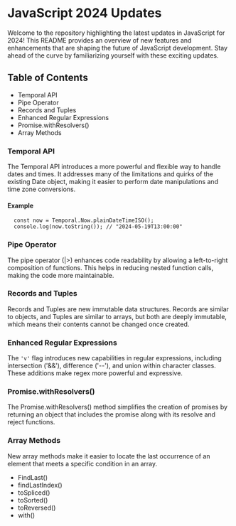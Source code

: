 # JavaScript 2024 Updates

Welcome to the repository highlighting the latest updates in JavaScript for 2024! This README provides an overview of new features and enhancements that are shaping the future of JavaScript development. Stay ahead of the curve by familiarizing yourself with these exciting updates.

## Table of Contents

* Temporal API
* Pipe Operator
* Records and Tuples
* Enhanced Regular Expressions
* Promise.withResolvers()
* Array Methods

### Temporal API

The Temporal API introduces a more powerful and flexible way to handle dates and times. It addresses many of the limitations and quirks of the existing Date object, making it easier to perform date manipulations and time zone conversions.

#### Example
```
  const now = Temporal.Now.plainDateTimeISO();
  console.log(now.toString()); // "2024-05-19T13:00:00"
```

### Pipe Operator

The pipe operator (|>) enhances code readability by allowing a left-to-right composition of functions. This helps in reducing nested function calls, making the code more maintainable.

### Records and Tuples

Records and Tuples are new immutable data structures. Records are similar to objects, and Tuples are similar to arrays, but both are deeply immutable, which means their contents cannot be changed once created.

### Enhanced Regular Expressions

The `'v'` flag introduces new capabilities in regular expressions, including intersection ('&&'), difference ('--'), and union within character classes. These additions make regex more powerful and expressive.

### Promise.withResolvers()

The Promise.withResolvers() method simplifies the creation of promises by returning an object that includes the promise along with its resolve and reject functions.

### Array Methods

New array methods make it easier to locate the last occurrence of an element that meets a specific condition in an array.
- FindLast()
- findLastIndex()
- toSpliced()
- toSorted()
- toReversed()
- with()
